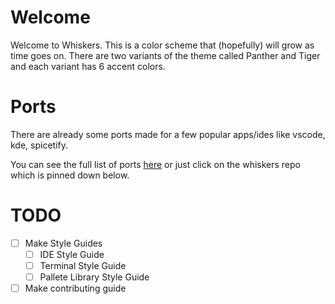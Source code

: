 # Welcome 
Welcome to Whiskers. This is a color scheme that (hopefully) will grow as time goes on.
There are two variants of the theme called Panther and Tiger and each variant has 6 accent colors.

# Ports
There are already some ports made for a few popular apps/ides like vscode, kde, spicetify.

You can see the full list of ports [here](https://github.com/Whiskers-Color-Scheme/whiskers) or just click on the whiskers repo which is pinned down below. 

# TODO
- [ ] Make Style Guides
  - [ ] IDE Style Guide
  - [ ] Terminal Style Guide
  - [ ] Pallete Library Style Guide
- [ ] Make contributing guide
